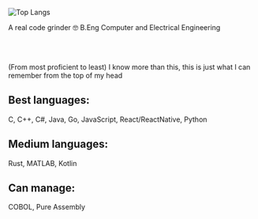 ![Top Langs](https://github-readme-stats.vercel.app/api/top-langs/?username=shahmir-k&layout=compact&theme=dark)

A real code grinder 🤓 B.Eng Computer and Electrical Engineering

<br><br>

(From most proficient to least) I know more than this, this is just what I can remember from the top of my head

## Best languages:
C, C++, C#, Java, Go, JavaScript, React/ReactNative, Python

## Medium languages: 
Rust, MATLAB, Kotlin

## Can manage: 
COBOL, Pure Assembly
<!--
**shahmir-k/shahmir-k** is a ✨ _special_ ✨ repository because its `README.md` (this file) appears on your GitHub profile.

Here are some ideas to get you started:

- 🔭 I’m currently working on ...
- 🌱 I’m currently learning ...
- 👯 I’m looking to collaborate on ...
- 🤔 I’m looking for help with ...
- 💬 Ask me about ...
- 📫 How to reach me: ...
- 😄 Pronouns: ...
- ⚡ Fun fact: ...
-->

